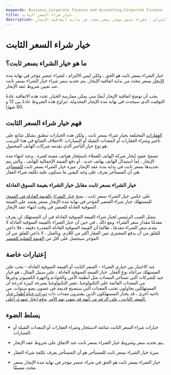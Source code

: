```yaml
---
keywords: Business,Corporate Finance and Accounting,Corporate Finance
title: خيار شراء السعر الثابت
description: خيار الشراء بسعر ثابت هو الحق ، ولكن ليس الالتزام ، لشراء عنصر مؤجر بسعر محدد في بداية اتفاقية الإيجار.
---
```


# خيار شراء السعر الثابت
## ما هو خيار الشراء بسعر ثابت؟

خيار الشراء بسعر ثابت هو الحق ، ولكن ليس الالتزام ، لشراء عنصر مؤجر في نهاية مدة [الإيجار](/lease) بسعر محدد من بداية اتفاقية الإيجار. يتم تحديد سعر شراء خيار الشراء بسعر ثابت عند تعيين شروط عقد الإيجار.

يجب أن توضح اتفاقية الإيجار أيضًا متى يمكن ممارسة الخيار. تحدد هذه الاتفاقية عادةً التوقيت الذي سيحدث في نهاية مدة الإيجار المجدولة. تتراوح هذه الشروط عادةً بين 12 و 60 شهرًا.

## فهم خيار شراء السعر الثابت

[العقارات](/property) المختلفة بخيار شراء بسعر ثابت ، ولكن هذه الخيارات تنطبق بشكل شائع على تأجير وشراء العقارات أو المعدات الثقيلة أو السيارات. الاختلاف الشائع في هذا الترتيب هو نوع خيار التأجير الذي تقدمه شركات الهاتف المحمول.

تسمح عقود إيجار شركة الهاتف للعملاء باستئجار هواتف معينة لفترة ، وعند انتهاء مدة الإيجار ، إما استبدال الهاتف بهاتف جديد ، أو دفع القيمة الإجمالية للهاتف ، والتي يتم تحديدها بسعر ثابت في بداية مدة عقد الإيجار. ميزة خيار الشراء بسعر ثابت [للمستأجر](/lessee) هي أن المستأجر يعرف على وجه اليقين ما ستكون عليه تكلفة شراء العقار.

### خيار الشراء بسعر ثابت مقابل خيار الشراء بقيمة السوق العادلة

على عكس خيار الشراء بسعر ثابت ، يمنح [خيار الشراء](/fair-market-value-purchase-option) [بالقيمة العادلة في السوق](/fair-market-value-purchase-option) للمستهلك خيار شراء العنصر المؤجر في نهاية مدة الإيجار بسعر يعتمد على القيمة السوقية العادلة للعنصر في وقت انتهاء عقد الإيجار .

يتمثل العيب الرئيسي لخيار شراء القيمة السوقية العادلة في أن المستهلك لن يعرف مقدمًا مقدار سعر الشراء. ومع ذلك ، في حين أن خيار الشراء بالقيمة السوقية العادلة لا يقدم سعر الشراء مقدمًا ، طالما أن القيمة السوقية العادلة المقدرة دقيقة ، فلا داعي للقلق من أن يدفع المشتري ثمن العقار أكثر من اللازم. وبالمثل ، لا داعي للقلق من أن المؤجر سيحصل على أقل من [القيمة الفعلية للعنصر](/value).

## إعتبارات خاصة

عند الاختيار بين خياري الشراء - السعر الثابت أو القيمة السوقية العادلة - يجب على المستهلك مراعاة نوع العقار. خيار القيمة السوقية العادلة ، على سبيل المثال ، هو خيار جيد للشركات التي تستأجر المعدات مثل أنظمة الأمن والخوادم وأجهزة الكمبيوتر وغيرها من المعدات القائمة على التكنولوجيا. تتغير التكنولوجيا بسرعة كبيرة لدرجة أن المستهلكين يحاولون تجنب المعدات التي ستصبح قديمة في غضون بضع سنوات. من ناحية أخرى ، قد يختار المستهلكون الذين يشترون معدات ذات [دورات حياة أطول خيار السعر الثابت ، على الرغم من أنهم قد ينتهي بهم الأمر بدفع إيجار شهري أعلى.](/lifecycle)

## يسلط الضوء

- خيارات شراء السعر الثابت شائعة لاستئجار وشراء العقارات أو المعدات الثقيلة أو السيارات.

- يتم تحديد سعر وشروط خيار الشراء بسعر ثابت عند الاتفاق على شروط عقد الإيجار.

- ميزة خيار الشراء بسعر ثابت للمستأجر هو أن المستأجر يعرف تكلفة شراء العقار.

- خيار الشراء بسعر ثابت هو الحق في شراء عنصر مؤجر في نهاية مدة الإيجار بسعر محدد مسبقًا.

